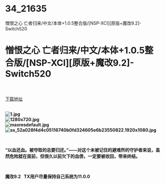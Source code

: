 # 34_21635
憎恨之心 亡者归来/中文/本体+1.0.5整合版/[NSP-XCI][原版+魔改9.2]-Switch520
# 憎恨之心 亡者归来/中文/本体+1.0.5整合版/[NSP-XCI][原版+魔改9.2]-Switch520
 <br/></br>
[下载地址](https://www.switch520.cc/article/21635 "下载地址")
<br/></br>

<p><strong><img title="1.jpg" src="https://www.switch520.cc/muke_img/2021_08_25_392ea0cdc1720.jpg" alt="1.jpg"></strong><br>
<strong><img title="1280x720.jpg" src="https://www.switch520.cc/muke_img/2021_08_25_1f8a59cd1c3b4.jpg" alt="1280x720.jpg"></strong><br>
<strong><img title="maxresdefault.jpg" src="https://www.switch520.cc/muke_img/2021_08_25_70e64c2b087aa.jpg" alt="maxresdefault.jpg"></strong><br>
<strong><img title="ss_52a028f4d4c05116740b0fd324605e6b23550822.1920x1080.jpg" src="https://www.switch520.cc/muke_img/2021_08_25_e94e88dfb9b36.jpg" alt="ss_52a028f4d4c05116740b0fd324605e6b23550822.1920x1080.jpg">&nbsp;</strong></p>
<p>&nbsp;</p>
<p><strong>“以血还血。被夺取的总要归还。”——对这个未被记住的避难所的守护者来说，虽然危险就在面前，但很久以前欠下的血债，一定要被收回，带来终结。</strong></p>
<p>&nbsp;</p>
<p><strong>魔改9.2 &nbsp;&nbsp;TX用户尽量保持自己系统为11.0.0</strong></p>
